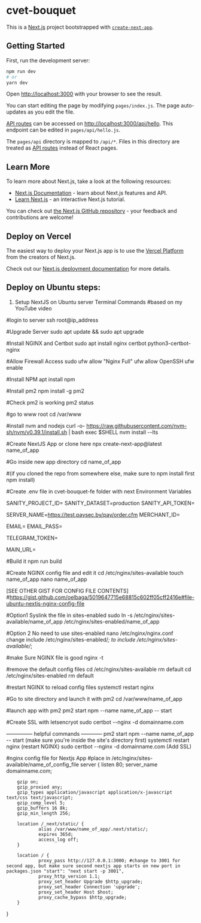 # cvet-bouquet

This is a [Next.js](https://nextjs.org/) project bootstrapped with [`create-next-app`](https://github.com/vercel/next.js/tree/canary/packages/create-next-app).

## Getting Started

First, run the development server:

```bash
npm run dev
# or
yarn dev
```

Open [http://localhost:3000](http://localhost:3000) with your browser to see the result.

You can start editing the page by modifying `pages/index.js`. The page auto-updates as you edit the file.

[API routes](https://nextjs.org/docs/api-routes/introduction) can be accessed on [http://localhost:3000/api/hello](http://localhost:3000/api/hello). This endpoint can be edited in `pages/api/hello.js`.

The `pages/api` directory is mapped to `/api/*`. Files in this directory are treated as [API routes](https://nextjs.org/docs/api-routes/introduction) instead of React pages.

## Learn More

To learn more about Next.js, take a look at the following resources:

- [Next.js Documentation](https://nextjs.org/docs) - learn about Next.js features and API.
- [Learn Next.js](https://nextjs.org/learn) - an interactive Next.js tutorial.

You can check out [the Next.js GitHub repository](https://github.com/vercel/next.js/) - your feedback and contributions are welcome!

## Deploy on Vercel

The easiest way to deploy your Next.js app is to use the [Vercel Platform](https://vercel.com/new?utm_medium=default-template&filter=next.js&utm_source=create-next-app&utm_campaign=create-next-app-readme) from the creators of Next.js.

Check out our [Next.js deployment documentation](https://nextjs.org/docs/deployment) for more details.

## Deploy on Ubuntu steps:

1. Setup NextJS on Ubuntu server Terminal Commands
#based on my YouTube video

#login to server
ssh root@ip_address

#Upgrade Server
sudo apt update && sudo apt upgrade

#Install NGINX and Certbot
sudo apt install nginx certbot python3-certbot-nginx

#Allow Firewall Access
sudo ufw allow "Nginx Full"
ufw allow OpenSSH
ufw enable

#Install NPM
apt install npm

#Install pm2
npm install -g pm2

#Check pm2 is working
pm2 status

#go to www root
cd /var/www

#install nvm and nodejs
curl -o- https://raw.githubusercontent.com/nvm-sh/nvm/v0.39.1/install.sh | bash
exec $SHELL
nvm install --lts

#Create NextJS App or clone here
npx create-next-app@latest name_of_app

#Go inside new app directory
cd name_of_app

#(if you cloned the repo from somewhere else, make sure to npm install first
npm install)

#Create .env file in cvet-bouquet-fe folder with next Environment Variables

SANITY_PROJECT_ID=
SANITY_DATASET=production
SANITY_API_TOKEN=

<!-- credentials for Assist -->
<!-- SERVER_NAME=https://test.paysec.by/pay/order.cfm -->
SERVER_NAME=https://test.paysec.by/pay/order.cfm
MERCHANT_ID=

<!-- email to receve information about orders -->
EMAIL=
EMAIL_PASS=

TELEGRAM_TOKEN=

<!-- base site url for -->
MAIN_URL=


#Build it
npm run build

#Create NGINX config file and edit it
cd /etc/nginx/sites-available
touch name_of_app
nano name_of_app

[SEE OTHER GIST FOR CONFIG FILE CONTENTS] 
#https://gist.github.com/oelbaga/5019647715e68815c602ff05cff2416e#file-ubuntu-nextjs-nginx-config-file

#Option1 Syslink the file in sites-enabled
sudo ln -s /etc/nginx/sites-available/name_of_app /etc/nginx/sites-enabled/name_of_app

#Option 2 No need to use sites-enabled
nano /etc/nginx/nginx.conf  
change  include /etc/nginx/sites-enabled/*; to  include /etc/nginx/sites-available/*;

#make Sure NGINX file is good
nginx -t

#remove the default config files
cd /etc/nginx/sites-available
rm default
cd /etc/nginx/sites-enabled
rm default

#restart NGINX to reload config files
systemctl restart nginx

#Go to site directory and launch it with pm2
cd /var/www/name_of_app

#launch app with pm2
pm2 start npm --name name_of_app -- start

#Create SSL with letsencryot
sudo certbot --nginx -d domainname.com



————— helpful commands ————
pm2 start npm --name name_of_app -- start  (make sure you're inside the site's directory first)
systemctl restart nginx (restart NGINX)
sudo certbot --nginx -d domainname.com (Add SSL)


#nginx config file for Nextjs App
#place in /etc/nginx/sites-available/name_of_config_file
server {
        listen 80;
        server_name domainname.com;

        gzip on;
        gzip_proxied any;
        gzip_types application/javascript application/x-javascript text/css text/javascript;
        gzip_comp_level 5;
        gzip_buffers 16 8k;
        gzip_min_length 256;

        location /_next/static/ {
                alias /var/www/name_of_app/.next/static/;
                expires 365d;
                access_log off;
        }

        location / {
                proxy_pass http://127.0.0.1:3000; #change to 3001 for second app, but make sure second nextjs app starts on new port in packages.json "start": "next start -p 3001",
                proxy_http_version 1.1;
                proxy_set_header Upgrade $http_upgrade;
                proxy_set_header Connection 'upgrade';
                proxy_set_header Host $host;
                proxy_cache_bypass $http_upgrade;
        }
}







